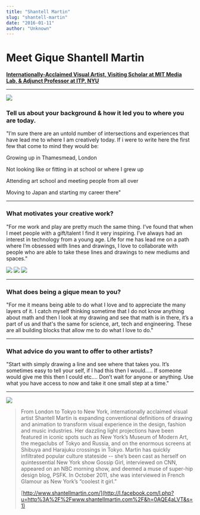 ```yaml
---
title: "Shantell Martin"
slug: "shantell-martin"
date: "2016-01-11"
author: "Unknown"
---
```


# Meet Gique Shantell Martin

[**Internationally-Acclaimed Visual Artist, Visiting Scholar at MIT Media Lab, & Adjunct Professor at ITP, NYU**](http://www.shantellmartin.com/)

* * *

![](/images/general/image-asset.jpeg?format=original)

### Tell us about your background & how it led you to where you are today.

"I’m sure there are an untold number of intersections and experiences that have lead me to where I am creatively today. If i were to write here the first few that come to mind they would be:

Growing up in Thamesmead, London

Not looking like or fitting in at school or where I grew up

Attending art school and meeting people from all over

Moving to Japan and starting my career there"

* * *

### What motivates your creative work?

"For me work and play are pretty much the same thing. I’ve found that when I meet people with a gift/talent I find it very inspiring. I’ve always had an interest in technology from a young age. Life for me has lead me on a path where I’m obsessed with lines and drawings, I love to collaborate with people who are able to take these lines and drawings to new mediums and spaces."

![](/images/general/image-asset.jpeg?format=original) ![](/images/general/image-asset.jpeg?format=original) ![](/images/general/image-asset.jpeg?format=original)

* * *

### What does being a gique mean to you?

"For me it means being able to do what I love and to appreciate the many layers of it. I catch myself thinking sometime that I do not know anything about math and then I look at my drawing and see that math is in there, it’s a part of us and that's the same for science, art, tech and engineering. These are all building blocks that allow me to do what I love to do."

* * *

### What advice do you want to offer to other artists?

"Start with simply drawing a line and see where that takes you. It’s sometimes easy to tell your self, if I had this then I would….. If someone would give me this then I could etc…. Don’t wait for anyone or anything. Use what you have access to now and take it one small step at a time."

* * *

[![](/images/general/image-asset.jpeg?format=original)](http://www.shantellmartin.com/)

> From London to Tokyo to New York, internationally acclaimed visual artist Shantell Martin is expanding conventional definitions of drawing and animation to transform visual experience in the design, fashion and music industries. Her dazzling light projections have been featured in iconic spots such as New York’s Museum of Modern Art, the megaclubs of Tokyo and Russia, and on the enormous screens at Shibuya and Harajuku crossings in Tokyo. Martin has quickly infiltrated popular culture stateside -- she’s been cast as herself on quintessential New York show Gossip Girl, interviewed on CNN, appeared on an NBC morning show, and deemed a muse of super-hip design blog, PSFK. In October 2011, she was interviewed in French Glamour as New York’s “coolest it girl.”  
>   
> [http://www.shantellmartin.com/](http://l.facebook.com/l.php?u=http%3A%2F%2Fwww.shantellmartin.com%2F&h=0AQE4aLVT&s=1)